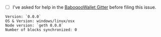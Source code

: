 - [ ] I've asked for help in the [BaboqooWallet Gitter](http://gitter.im/babyqoo/BBQwallet) before filing this issue.


<!-- Please fill in these information below: -->
```
Version: `0.0.0`
OS & Version: windows/linux/osx
Node version: `geth 0.0.0` 
Number of blocks synchronized: 0
```

<!--

Check the already existing issues to keep duplicates to a minimum.


You'll find possible solutions for these common issues below on BaboQooWallet Wiki: https://github.com/Babyqoo/BBQwallet/wiki.

- BBQ is not shown in the wallet
- I send BBQ to the wallet contract but it doesn't show up
- BaboQooWallet is synchronized but is stuck during the last part
- "Your computers time is out of sync!" error
- Unable to find peers
- My transaction is not confirmed
- Account can't be unlocked
- Unable to import pre-sale wallet
- Bind address already in use


When creating this issue, if possible add the following to your report:
- Screenshots
- Check the console, of BaboQooWallet (`CTRL/CMD + ALT + i`) and take a screenshot
- Log files
  - Go to the menu `Develop -> Show log files`
  - Zip and upload `all.log` and any other appropriate `category/*.log` files

 -->
